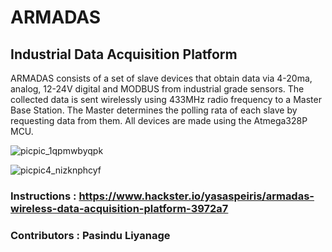 # ARMADAS #


## Industrial Data Acquisition Platform ##

ARMADAS consists of a set of slave devices that obtain data via 4-20ma, analog, 12-24V digital and MODBUS from industrial grade sensors.
The collected data is sent wirelessly using 433MHz radio frequency to a Master Base Station. The Master determines the polling rata of each slave by requesting data from them.
All devices are made using the Atmega328P MCU.

![picpic_1qpmwbyqpk](https://user-images.githubusercontent.com/20635670/51754849-58bda780-20e3-11e9-93a4-f302467849b4.jpg)


![picpic4_nizknphcyf](https://user-images.githubusercontent.com/20635670/51755148-f1542780-20e3-11e9-9a71-a519433ae0c9.jpg)


### Instructions : https://www.hackster.io/yasaspeiris/armadas-wireless-data-acquisition-platform-3972a7 ###


### Contributors : Pasindu Liyanage ###
